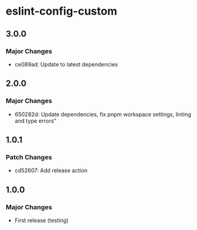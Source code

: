 # eslint-config-custom

## 3.0.0

### Major Changes

- ce089ad: Update to latest dependencies

## 2.0.0

### Major Changes

- 650282d: Update dependencies, fix pnpm workspace settings, linting and type errors"

## 1.0.1

### Patch Changes

- cd52607: Add release action

## 1.0.0

### Major Changes

- First release (testing)
